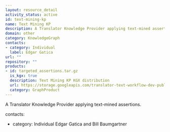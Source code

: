 ```yaml
---
layout: resource_detail
activity_status: active
id: text-mining-kp
name: Text Mining KP
description: A Translator Knowledge Provider applying text-mined assertions.
domain: other
category: KnowledgeGraph
contacts:
- category: Individual
  label: Edgar Gatica
url: ""
repository: ""
products:
- id: targeted_assertions.tar.gz
  is_kgx: true
  description: Text Mining KP KGX distribution
  url: https://storage.googleapis.com/translator-text-workflow-dev-public/kgx/UniProt/targeted_assertions.tar.gz
  category: GraphProduct
---
```


A Translator Knowledge Provider applying text-mined assertions.

contacts:
- category: Individual
 Edgar Gatica and Bill Baumgartner
